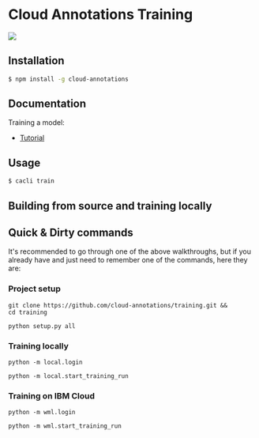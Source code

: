# Cloud Annotations Training
![](https://cloud-annotations.github.io/training/object-detection/assets/main.png)

## Installation

```bash
$ npm install -g cloud-annotations
```

## Documentation

Training a model:
* [Tutorial](https://cloud-annotations.github.io/training/object-detection/cli/)

## Usage

```bash
$ cacli train
```

## Building from source and training locally



## Quick & Dirty commands
It's recommended to go through one of the above walkthroughs, but if you already have and just need to remember one of the commands, here they are:

### Project setup
```
git clone https://github.com/cloud-annotations/training.git &&
cd training
```

```
python setup.py all
```

### Training locally
```
python -m local.login
```
```
python -m local.start_training_run
```

### Training on IBM Cloud
```
python -m wml.login
```
```
python -m wml.start_training_run
```
